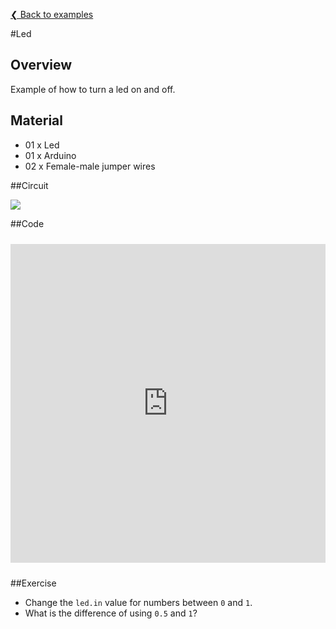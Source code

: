 [❮ Back to examples](../code-examples.md)

#Led

## Overview
Example of how to turn a led on and off.

## Material
* 01 x Led
* 01 x Arduino
* 02 x Female-male jumper wires

##Circuit

![](https://cloud.githubusercontent.com/assets/122277/4789537/5596f712-5dc6-11e4-99d4-4acc53c9ebe8.png)

##Code

<iframe style="height: 510px; width: 100%; margin: 10px 0 10px;" allowTransparency="true" src="https://codebender.cc/embed/sketch:55962" frameborder="0"></iframe>

##Exercise
* Change the ````led.in```` value for numbers between ```0``` and ```1```.
* What is the difference of using ```0.5``` and ```1```? 
